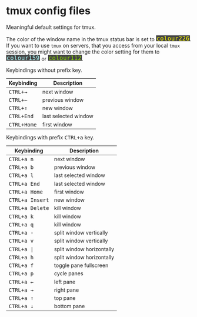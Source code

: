 # tmux config files

Meaningful default settings for tmux.

The color of the window name in the tmux status bar
is set to ![colour226](./images/colour226.png).
If you want to use `tmux` on servers,
that you access from your local `tmux` session,
you might want to change the color setting
for them to ![colour159](./images/colour159.png)
or ![colour112](./images/colour112.png).

Keybindings without prefix key.

| Keybinding                                               | Description               |
| -------------------------------------------------------- | ------------------------- |
| <kbd><kbd>CTRL</kbd>+<kbd>→</kbd></kbd>                  | next window               |
| <kbd><kbd>CTRL</kbd>+<kbd>←</kbd></kbd>                  | previous window           |
| <kbd><kbd>CTRL</kbd>+<kbd>↑</kbd></kbd>                  | new window                |
| <kbd><kbd>CTRL</kbd>+<kbd>End</kbd></kbd>                | last selected window      |
| <kbd><kbd>CTRL</kbd>+<kbd>Home</kbd></kbd>               | first window              |

Keybindings with prefix <kbd><kbd>CTRL</kbd>+<kbd>a</kbd></kbd> key.

| Keybinding                                                | Description               |
| --------------------------------------------------------- | ------------------------- |
| <kbd><kbd>CTRL</kbd>+<kbd>a</kbd> <kbd>n</kbd></kbd>      | next window               |
| <kbd><kbd>CTRL</kbd>+<kbd>a</kbd> <kbd>b</kbd></kbd>      | previous window           |
| <kbd><kbd>CTRL</kbd>+<kbd>a</kbd> <kbd>l</kbd></kbd>      | last selected window      |
| <kbd><kbd>CTRL</kbd>+<kbd>a</kbd> <kbd>End</kbd></kbd>    | last selected window      |
| <kbd><kbd>CTRL</kbd>+<kbd>a</kbd> <kbd>Home</kbd></kbd>   | first window              |
| <kbd><kbd>CTRL</kbd>+<kbd>a</kbd> <kbd>Insert</kbd></kbd> | new window                |
| <kbd><kbd>CTRL</kbd>+<kbd>a</kbd> <kbd>Delete</kbd></kbd> | kill window               |
| <kbd><kbd>CTRL</kbd>+<kbd>a</kbd> <kbd>k</kbd></kbd>      | kill window               |
| <kbd><kbd>CTRL</kbd>+<kbd>a</kbd> <kbd>q</kbd></kbd>      | kill window               |
| <kbd><kbd>CTRL</kbd>+<kbd>a</kbd> <kbd>-</kbd></kbd>      | split window vertically   |
| <kbd><kbd>CTRL</kbd>+<kbd>a</kbd> <kbd>v</kbd></kbd>      | split window vertically   |
| <kbd><kbd>CTRL</kbd>+<kbd>a</kbd> <kbd>\|</kbd></kbd>     | split window horizontally |
| <kbd><kbd>CTRL</kbd>+<kbd>a</kbd> <kbd>h</kbd></kbd>      | split window horizontally |
| <kbd><kbd>CTRL</kbd>+<kbd>a</kbd> <kbd>f</kbd></kbd>      | toggle pane fullscreen    |
| <kbd><kbd>CTRL</kbd>+<kbd>a</kbd> <kbd>p</kbd></kbd>      | cycle panes               |
| <kbd><kbd>CTRL</kbd>+<kbd>a</kbd> <kbd>←</kbd></kbd>      | left pane                 |
| <kbd><kbd>CTRL</kbd>+<kbd>a</kbd> <kbd>→</kbd></kbd>      | right pane                |
| <kbd><kbd>CTRL</kbd>+<kbd>a</kbd> <kbd>↑</kbd></kbd>      | top pane                  |
| <kbd><kbd>CTRL</kbd>+<kbd>a</kbd> <kbd>↓</kbd></kbd>      | bottom pane               |
